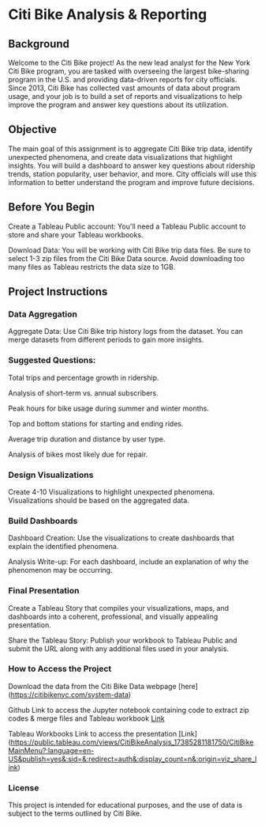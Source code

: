 # Citi Bike Analysis & Reporting

## Background

Welcome to the Citi Bike project! As the new lead analyst for the New York Citi Bike program, you are tasked with overseeing the largest bike-sharing program in the U.S. and providing data-driven reports for city officials. Since 2013, Citi Bike has collected vast amounts of data about program usage, and your job is to build a set of reports and visualizations to help improve the program and answer key questions about its utilization.

## Objective

The main goal of this assignment is to aggregate Citi Bike trip data, identify unexpected phenomena, and create data visualizations that highlight insights. You will build a dashboard to answer key questions about ridership trends, station popularity, user behavior, and more. City officials will use this information to better understand the program and improve future decisions.

## Before You Begin

Create a Tableau Public account: You'll need a Tableau Public account to store and share your Tableau workbooks.

Download Data: You will be working with Citi Bike trip data files. Be sure to select 1-3 zip files from the Citi Bike Data source. Avoid downloading too many files as Tableau restricts the data size to 1GB.

## Project Instructions

### Data Aggregation

Aggregate Data: Use Citi Bike trip history logs from the dataset. You can merge datasets from different periods to gain more insights.

### Suggested Questions:
Total trips and percentage growth in ridership.

Analysis of short-term vs. annual subscribers.

Peak hours for bike usage during summer and winter months.

Top and bottom stations for starting and ending rides.

Average trip duration and distance by user type.

Analysis of bikes most likely due for repair.


### Design Visualizations

Create 4-10 Visualizations to highlight unexpected phenomena. Visualizations should be based on the aggregated data.

### Build Dashboards

Dashboard Creation: Use the visualizations to create dashboards that explain the identified phenomena.

Analysis Write-up: For each dashboard, include an explanation of why the phenomenon may be occurring.

### Final Presentation

Create a Tableau Story that compiles your visualizations, maps, and dashboards into a coherent, professional, and visually appealing presentation.

Share the Tableau Story: Publish your workbook to Tableau Public and submit the URL along with any additional files used in your analysis.

### How to Access the Project

Download the data from the Citi Bike Data webpage [here] (https://citibikenyc.com/system-data)

Github Link to access the Jupyter notebook containing code to extract zip codes & merge files and Tableau workbook [Link](https://github.com/GayatriRajagopalan/Module18_TableauChallenge.git)

Tableau Workbooks Link to access the presentation [Link] (https://public.tableau.com/views/CitiBikeAnalysis_17385281181750/CitiBikeMainMenu?:language=en-US&publish=yes&:sid=&:redirect=auth&:display_count=n&:origin=viz_share_link)

### License

This project is intended for educational purposes, and the use of data is subject to the terms outlined by Citi Bike.
